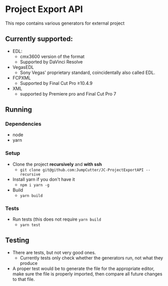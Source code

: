 # Project Export API
This repo contains various generators for external project

## Currently supported:
* EDL:
    * cmx3600 version of the format
    * Supported by DaVinci Resolve
* VegasEDL
    * Sony Vegas' proprietary standard, coincidentally also called EDL.
* FCPXML
    * Supported by Final Cut Pro ≥10.4.9
* XML
    * supported by Premiere pro and Final Cut Pro 7

## Running
### Dependencies
* node
* yarn
### Setup
* Clone the project **recursively** and **with ssh**
    * `git clone git@github.com:JumpCutter/JC-ProjectExportAPI --recursive`
* Install yarn if you don't have it
    * `npm i yarn -g`
* Build
    * `yarn build`
### Tests
* Run tests (this does not require `yarn build`
    * `yarn test`

## Testing
* There are tests, but not very good ones.
    * Currently tests only check whether the generators run, not what they produce
* A proper test would be to generate the file for the appropriate editor,
  make sure the file is properly imported, then compare all future changes to that file.

